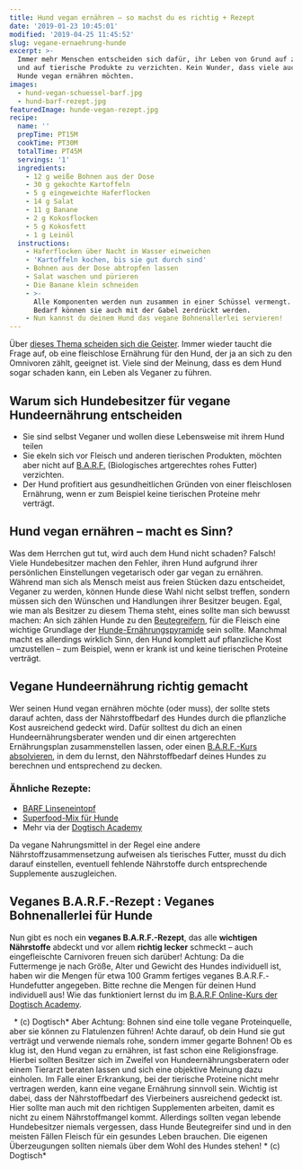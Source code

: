 ```yaml
---
title: Hund vegan ernähren – so machst du es richtig + Rezept
date: '2019-01-23 10:45:01'
modified: '2019-04-25 11:45:52'
slug: vegane-ernaehrung-hunde
excerpt: >-
  Immer mehr Menschen entscheiden sich dafür, ihr Leben von Grund auf zu ändern
  und auf tierische Produkte zu verzichten. Kein Wunder, dass viele auch ihre
  Hunde vegan ernähren möchten.
images:
  - hund-vegan-schuessel-barf.jpg
  - hund-barf-rezept.jpg
featuredImage: hunde-vegan-rezept.jpg
recipe:
  name: ''
  prepTime: PT15M
  cookTime: PT30M
  totalTime: PT45M
  servings: '1'
  ingredients:
    - 12 g weiße Bohnen aus der Dose
    - 30 g gekochte Kartoffeln
    - 5 g eingeweichte Haferflocken
    - 14 g Salat
    - 11 g Banane
    - 2 g Kokosflocken
    - 5 g Kokosfett
    - 1 g Leinöl
  instructions:
    - Haferflocken über Nacht in Wasser einweichen
    - 'Kartoffeln kochen, bis sie gut durch sind'
    - Bohnen aus der Dose abtropfen lassen
    - Salat waschen und pürieren
    - Die Banane klein schneiden
    - >-
      Alle Komponenten werden nun zusammen in einer Schüssel vermengt. Bei
      Bedarf können sie auch mit der Gabel zerdrückt werden.
    - Nun kannst du deinem Hund das vegane Bohnenallerlei servieren!
---
```


Über [dieses Thema scheiden sich die Geister](https://www.veganblatt.com/tiernahrung). Immer wieder taucht die Frage auf, ob eine fleischlose Ernährung für den Hund, der ja an sich zu den Omnivoren zählt, geeignet ist. Viele sind der Meinung, dass es dem Hund sogar schaden kann, ein Leben als Veganer zu führen.

## Warum sich Hundebesitzer für vegane Hundeernährung entscheiden

*   Sie sind selbst Veganer und wollen diese Lebensweise mit ihrem Hund teilen
*   Sie ekeln sich vor Fleisch und anderen tierischen Produkten, möchten aber nicht auf [B.A.R.F.](https://www.digistore24.com/redir/248800/fullstackoptimization) (Biologisches artgerechtes rohes Futter) verzichten.
*   Der Hund profitiert aus gesundheitlichen Gründen von einer fleischlosen Ernährung, wenn er zum Beispiel keine tierischen Proteine mehr verträgt.

## Hund vegan ernähren – macht es Sinn?

Was dem Herrchen gut tut, wird auch dem Hund nicht schaden? Falsch! Viele Hundebesitzer machen den Fehler, ihren Hund aufgrund ihrer persönlichen Einstellungen vegetarisch oder gar vegan zu ernähren. Während man sich als Mensch meist aus freien Stücken dazu entscheidet, Veganer zu werden, können Hunde diese Wahl nicht selbst treffen, sondern müssen sich den Wünschen und Handlungen ihrer Besitzer beugen. [<!-- Image removed (no copyright): barf.jpg -->](https://www.digistore24.com/redir/248800/fullstackoptimization) Egal, wie man als Besitzer zu diesem Thema steht, eines sollte man sich bewusst machen: An sich zählen Hunde zu den [Beutegreifern](https://www.google.at/search?q=Beutegreifer+Hund&pws=0&hl=de), für die Fleisch eine wichtige Grundlage der [Hunde-Ernährungspyramide](https://www.dasgesundetier.de/magazin/artikel/ernaehrungspyramide-hund) sein sollte. Manchmal macht es allerdings wirklich Sinn, den Hund komplett auf pflanzliche Kost umzustellen – zum Beispiel, wenn er krank ist und keine tierischen Proteine verträgt.

## Vegane Hundeernährung richtig gemacht

Wer seinen Hund vegan ernähren möchte (oder muss), der sollte stets darauf achten, dass der Nährstoffbedarf des Hundes durch die pflanzliche Kost ausreichend gedeckt wird. Dafür solltest du dich an einen Hundeernährungsberater wenden und dir einen artgerechten Ernährungsplan zusammenstellen lassen, oder einen [B.A.R.F.-Kurs absolvieren](https://www.digistore24.com/redir/248800/fullstackoptimization), in dem du lernst, den Nährstoffbedarf deines Hundes zu berechnen und entsprechend zu decken.

### Ähnliche Rezepte:

*   [BARF Linseneintopf](https://www.veganblatt.com/hund-vegetarischer-eintopf)
*   [Superfood-Mix für Hunde](https://www.veganblatt.com/hunde-superfood-barf-rezept)
*   Mehr via der [Dogtisch Academy](https://www.digistore24.com/redir/248800/fullstackoptimization)

Da vegane Nahrungsmittel in der Regel eine andere Nährstoffzusammensetzung aufweisen als tierisches Futter, musst du dich darauf einstellen, eventuell fehlende Nährstoffe durch entsprechende Supplemente auszugleichen.

## Veganes B.A.R.F.-Rezept : Veganes Bohnenallerlei für Hunde

Nun gibt es noch ein **veganes B.A.R.F.-Rezept**, das alle **wichtigen Nährstoffe** abdeckt und vor allem **richtig lecker** schmeckt – auch eingefleischte Carnivoren freuen sich darüber! Achtung: Da die Futtermenge je nach Größe, Alter und Gewicht des Hundes individuell ist, haben wir die Mengen für etwa 100 Gramm fertiges veganes B.A.R.F.-Hundefutter angegeben. Bitte rechne die Mengen für deinen Hund individuell aus! Wie das funktioniert lernst du im [B.A.R.F Online-Kurs der Dogtisch Academy](https://www.digistore24.com/redir/248800/fullstackoptimization).

  <!-- Image removed (no copyright): hund-vegan-schuessel-barf-768x480.jpg --> \* (c) Dogtisch\* Aber Achtung: Bohnen sind eine tolle vegane Proteinquelle, aber sie können zu Flatulenzen führen! Achte darauf, ob dein Hund sie gut verträgt und verwende niemals rohe, sondern immer gegarte Bohnen! Ob es klug ist, den Hund vegan zu ernähren, ist fast schon eine Religionsfrage. Hierbei sollten Besitzer sich im Zweifel von Hundeernährungsberatern oder einem Tierarzt beraten lassen und sich eine objektive Meinung dazu einholen. Im Falle einer Erkrankung, bei der tierische Proteine nicht mehr vertragen werden, kann eine vegane Ernährung sinnvoll sein. Wichtig ist dabei, dass der Nährstoffbedarf des Vierbeiners ausreichend gedeckt ist. Hier sollte man auch mit den richtigen Supplementen arbeiten, damit es nicht zu einem Nährstoffmangel kommt. Allerdings sollten vegan lebende Hundebesitzer niemals vergessen, dass Hunde Beutegreifer sind und in den meisten Fällen Fleisch für ein gesundes Leben brauchen. Die eigenen Überzeugungen sollten niemals über dem Wohl des Hundes stehen! <!-- Image removed (no copyright): hund-barf-rezept-768x480.jpg --> \* (c) Dogtisch\*
